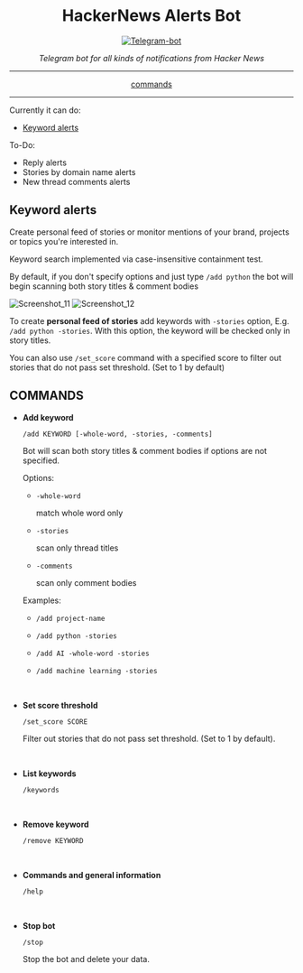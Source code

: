 <h1 align="center">HackerNews Alerts Bot</h1>

<p align="center">
  <a href="https://t.me/HackerNews_personalized_bot"><img src="https://user-images.githubusercontent.com/76647266/207477236-d643f05d-64ef-4ec1-9fd9-f800d25c4db3.png" alt="Telegram-bot"></a>
</p>

<p align="center"><em>Telegram bot for all kinds of notifications from Hacker News</em></p>

---

<p align="center"><a href="https://github.com/lawxls/HackerNews-personalized/tree/commands-2.0#commands">commands</a></p>

---

Currently it can do:

- [Keyword alerts](https://github.com/lawxls/HackerNews-personalized/tree/commands-2.0#keyword-alerts)

To-Do:
- Reply alerts
- Stories by domain name alerts
- New thread comments alerts

## Keyword alerts
Create personal feed of stories or monitor mentions of your brand, projects or topics you're interested in.

Keyword search implemented via case-insensitive containment test.

By default, if you don't specify options and just type ```/add python``` the bot will begin scanning both story titles & comment bodies

![Screenshot_11](https://user-images.githubusercontent.com/76647266/207441549-4617e1c9-bdb6-41f9-8e91-cd93ce7d025e.png)
![Screenshot_12](https://user-images.githubusercontent.com/76647266/207441488-cf3baad1-dc21-4a29-955a-48aed2f1a30f.png)

To create **personal feed of stories** add keywords with ```-stories``` option, E.g. ```/add python -stories```. With this option, the keyword will be checked only in story titles.

You can also use `/set_score` command with a specified score to filter out stories that do not pass set threshold. (Set to 1 by default)

## COMMANDS
- **Add keyword**

  ```/add KEYWORD [-whole-word, -stories, -comments]```

  Bot will scan both story titles & comment bodies if options are not specified.

  Options:

    - ```-whole-word```

      match whole word only

    - ```-stories```

      scan only thread titles

    - ```-comments```

      scan only comment bodies

  Examples:

    - ```/add project-name```

    - ```/add python -stories```

    - ```/add AI -whole-word -stories```

    - ```/add machine learning -stories```

<br/>

- **Set score threshold**

  ```/set_score SCORE```

  Filter out stories that do not pass set threshold. (Set to 1 by default).

<br/>

- **List keywords**

  ```/keywords```

<br/>

- **Remove keyword**

  ```/remove KEYWORD```

<br/>

- **Commands and general information**

  ```/help```

<br/>

- **Stop bot**

  ```/stop```

  Stop the bot and delete your data.
